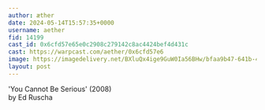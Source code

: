 ```yaml
---
author: æther
date: 2024-05-14T15:57:35+0000
username: aether
fid: 14199
cast_id: 0x6cfd57e65e0c2908c279142c8ac4424bef4d431c
cast: https://warpcast.com/aether/0x6cfd57e6
image: https://imagedelivery.net/BXluQx4ige9GuW0Ia56BHw/bfaa9b47-641b-435c-b952-f30b01159600/original
layout: post
---
```

'You Cannot Be Serious' (2008)   
by Ed Ruscha  

<img src='https://imagedelivery.net/BXluQx4ige9GuW0Ia56BHw/bfaa9b47-641b-435c-b952-f30b01159600/original' alt='' referrerpolicy='no-referrer'/>